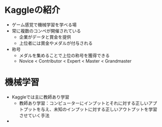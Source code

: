 # Kaggleの紹介
- ゲーム感覚で機械学習を学べる場
- 常に複数のコンペが開催されている
  - 企業がデータと賞金を提供
  - 上位者には賞金やメダルが付与される
- 称号
  - メダルを集めることで上位の称号を獲得できる
  - Novice < Contributor < Expert < Master < Grandmaster

# 機械学習
- Kaggleでは主に教師あり学習
  - 教師あり学習：コンピューターにインプットとそれに対する正しいアプトプットを与え、未知のインプットに対する正しいアウトプットを学習させていく手法
-